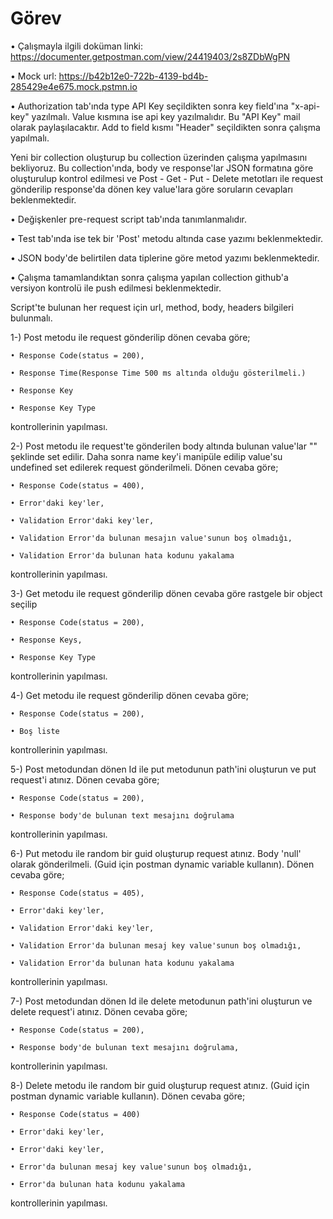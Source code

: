 # Görev

• Çalışmayla ilgili doküman linki: https://documenter.getpostman.com/view/24419403/2s8ZDbWgPN

• Mock url: https://b42b12e0-722b-4139-bd4b-285429e4e675.mock.pstmn.io

• Authorization tab'ında type API Key seçildikten sonra key field'ına "x-api-key" yazılmalı. Value kısmına ise api key yazılmalıdır. Bu "API Key" mail olarak paylaşılacaktır. Add to field kısmı "Header" seçildikten sonra çalışma yapılmalı.

Yeni bir collection oluşturup bu collection üzerinden çalışma yapılmasını bekliyoruz. Bu collection'ında, body ve response'lar JSON formatına göre oluşturulup kontrol edilmesi ve Post - Get - Put - Delete metotları ile request gönderilip response'da dönen key value'lara göre soruların cevapları beklenmektedir. 

• Değişkenler pre-request script tab'ında tanımlanmalıdır.

• Test tab'ında ise tek bir 'Post' metodu altında case yazımı beklenmektedir.

• JSON body'de belirtilen data tiplerine göre metod yazımı beklenmektedir.

• Çalışma tamamlandıktan sonra çalışma yapılan collection github'a versiyon kontrolü ile push edilmesi beklenmektedir.

Script'te bulunan her request için url, method, body, headers bilgileri bulunmalı.

1-) Post metodu ile request gönderilip dönen cevaba göre;

	• Response Code(status = 200),

	• Response Time(Response Time 500 ms altında olduğu gösterilmeli.)

	• Response Key

	• Response Key Type

 kontrollerinin yapılması. 

2-) Post metodu ile request'te gönderilen body altında bulunan value'lar "" şeklinde set edilir. Daha sonra name key'i manipüle edilip value'su undefined set edilerek request gönderilmeli. Dönen cevaba göre;

	• Response Code(status = 400),
	
	• Error'daki key'ler,
	
	• Validation Error'daki key'ler,
	
	• Validation Error'da bulunan mesajın value'sunun boş olmadığı,
	
	• Validation Error'da bulunan hata kodunu yakalama
	
kontrollerinin yapılması.


3-) Get metodu ile request gönderilip dönen cevaba göre rastgele bir object seçilip 

	• Response Code(status = 200),
	
	• Response Keys,
	
	• Response Key Type
	
 kontrollerinin yapılması. 


4-) Get metodu ile request gönderilip dönen cevaba göre;

	• Response Code(status = 200),
	
	• Boş liste
	
 kontrollerinin yapılması.

5-) Post metodundan dönen Id ile put metodunun path'ini oluşturun ve put request'i atınız. Dönen cevaba göre; 

	• Response Code(status = 200),
	
	• Response body'de bulunan text mesajını doğrulama
	
kontrollerinin yapılması. 

6-) Put metodu ile random bir guid oluşturup request atınız. Body 'null' olarak gönderilmeli. (Guid için postman dynamic variable kullanın). Dönen cevaba göre;

	• Response Code(status = 405),
	
	• Error'daki key'ler,
	
	• Validation Error'daki key'ler,
	
	• Validation Error'da bulunan mesaj key value'sunun boş olmadığı,
	
	• Validation Error'da bulunan hata kodunu yakalama
	
kontrollerinin yapılması. 

7-) Post metodundan dönen Id ile delete metodunun path'ini oluşturun ve delete request'i atınız. Dönen cevaba göre; 

	• Response Code(status = 200),
	
	• Response body'de bulunan text mesajını doğrulama,
	
kontrollerinin yapılması. 

8-) Delete metodu ile random bir guid oluşturup request atınız. (Guid için postman dynamic variable kullanın). Dönen cevaba göre;

	• Response Code(status = 400)
	
	• Error'daki key'ler,
	
	• Error'daki key'ler,
	
	• Error'da bulunan mesaj key value'sunun boş olmadığı,
	
	• Error'da bulunan hata kodunu yakalama
	
kontrollerinin yapılması. 